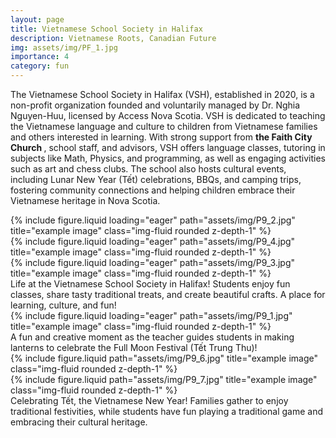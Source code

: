 ```yaml
---
layout: page
title: Vietnamese School Society in Halifax
description: Vietnamese Roots, Canadian Future
img: assets/img/PF_1.jpg
importance: 4
category: fun
---
```


The Vietnamese School Society in Halifax (VSH), established in 2020, is a non-profit organization founded and voluntarily managed by Dr. Nghia Nguyen-Huu, licensed by Access Nova Scotia. VSH is dedicated to teaching the Vietnamese language and culture to children from Vietnamese families and others interested in learning. With strong support from <strong> the Faith City Church </strong>, school staff, and advisors, VSH offers language classes, tutoring in subjects like Math, Physics, and programming, as well as engaging activities such as art and chess clubs. The school also hosts cultural events, including Lunar New Year (Tết) celebrations, BBQs, and camping trips, fostering community connections and helping children embrace their Vietnamese heritage in Nova Scotia.

<div class="row">
    <div class="col-sm mt-3 mt-md-0">
        {% include figure.liquid loading="eager" path="assets/img/P9_2.jpg" title="example image" class="img-fluid rounded z-depth-1" %}
    </div>
    <div class="col-sm mt-3 mt-md-0">
        {% include figure.liquid loading="eager" path="assets/img/P9_4.jpg" title="example image" class="img-fluid rounded z-depth-1" %}
    </div>
    <div class="col-sm mt-3 mt-md-0">
        {% include figure.liquid loading="eager" path="assets/img/P9_3.jpg" title="example image" class="img-fluid rounded z-depth-1" %}
    </div>
</div>
<div class="caption">
    Life at the Vietnamese School Society in Halifax! Students enjoy fun classes, share tasty traditional treats, and create beautiful crafts. A place for learning, culture, and fun!
</div>
<div class="row">
    <div class="col-sm mt-3 mt-md-0">
        {% include figure.liquid loading="eager" path="assets/img/P9_1.jpg" title="example image" class="img-fluid rounded z-depth-1" %}
    </div>
</div>
<div class="caption">
    A fun and creative moment as the teacher guides students in making lanterns to celebrate the Full Moon Festival (Tết Trung Thu)!
</div>
<div class="row justify-content-sm-center">
    <div class="col-sm-8 mt-3 mt-md-0">
        {% include figure.liquid path="assets/img/P9_6.jpg" title="example image" class="img-fluid rounded z-depth-1" %}
    </div>
    <div class="col-sm-4 mt-3 mt-md-0">
        {% include figure.liquid path="assets/img/P9_7.jpg" title="example image" class="img-fluid rounded z-depth-1" %}
    </div>
</div>
<div class="caption">
    Celebrating Tết, the Vietnamese New Year! Families gather to enjoy traditional festivities, while students have fun playing a traditional game and embracing their cultural heritage.
</div>

